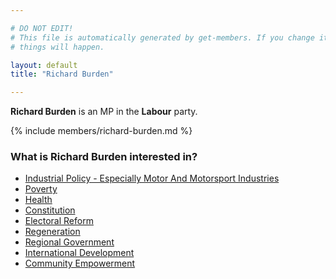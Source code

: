 ```yaml
---

# DO NOT EDIT!
# This file is automatically generated by get-members. If you change it, bad
# things will happen.

layout: default
title: "Richard Burden"

---
```


**Richard Burden** is an MP in the **Labour** party.

{% include members/richard-burden.md %}

### What is Richard Burden interested in?


* [Industrial Policy - Especially Motor And Motorsport Industries](/interests/industrial-policy-especially-motor-and-motorsport-industries.html)
* [Poverty](/interests/poverty.html)
* [Health](/interests/health.html)
* [Constitution](/interests/constitution.html)
* [Electoral Reform](/interests/electoral-reform.html)
* [Regeneration](/interests/regeneration.html)
* [Regional Government](/interests/regional-government.html)
* [International Development](/interests/international-development.html)
* [Community Empowerment](/interests/community-empowerment.html)
